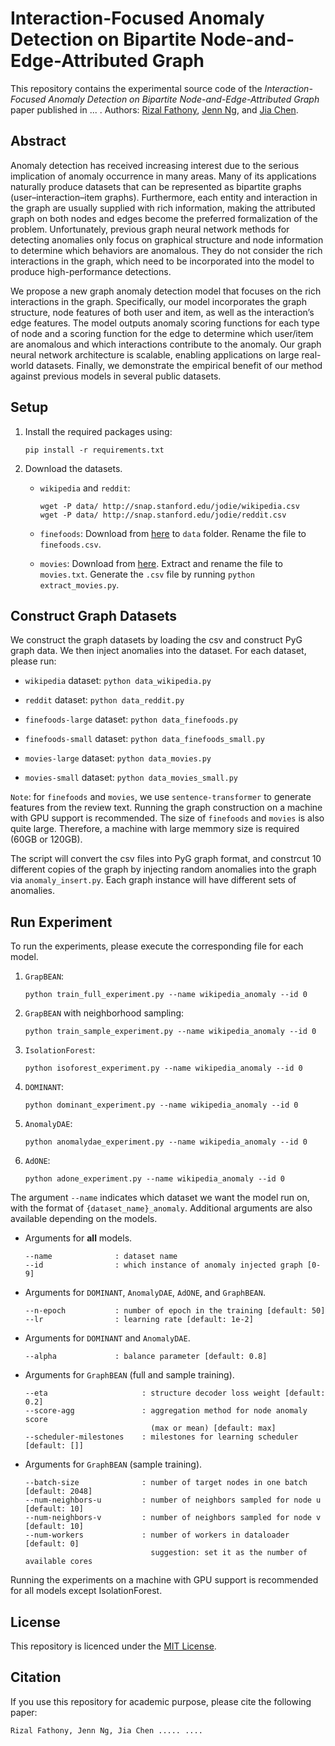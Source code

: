 # Interaction-Focused Anomaly Detection on Bipartite Node-and-Edge-Attributed Graph

This repository contains the experimental source code of the *Interaction-Focused Anomaly Detection on Bipartite Node-and-Edge-Attributed Graph* paper published in ... . 
Authors: [Rizal Fathony](mailto:rizal.fathony@grab.com), [Jenn Ng](mailto:jenn.ng@grab.com), and [Jia Chen](mailto:jia.chen@grab.com).

## Abstract

Anomaly detection has received increasing interest due to the serious implication of anomaly occurrence in many areas. Many of its applications naturally produce datasets that can be represented as bipartite graphs (user–interaction–item graphs). Furthermore, each entity and interaction in the graph are usually supplied with rich information, making the attributed graph on both nodes and edges become the preferred formalization of the problem. Unfortunately, previous graph neural network methods for detecting anomalies only focus on graphical structure and node information to determine which behaviors are anomalous. They do not consider the rich interactions in the graph, which need to be incorporated into the model to produce high-performance detections.

We propose a new graph anomaly detection model that focuses on the rich interactions in the graph. Specifically, our model incorporates the graph structure, node features of both user and item, as well as the interaction’s edge features. The model outputs anomaly scoring functions for each type of node and a scoring function for the edge to determine which user/item are anomalous and which interactions contribute to the anomaly. Our graph neural network architecture is scalable, enabling applications on large real-world datasets. Finally, we demonstrate the empirical benefit of our method against previous models in several public datasets.

## Setup

1. Install the required packages using:
    ```
    pip install -r requirements.txt
    ```
2. Download the datasets.

    - `wikipedia` and `reddit`:
        ```
        wget -P data/ http://snap.stanford.edu/jodie/wikipedia.csv
        wget -P data/ http://snap.stanford.edu/jodie/reddit.csv
        ```

    - `finefoods`:  Download from [here](https://www.kaggle.com/datasets/snap/amazon-fine-food-reviews?select=Reviews.csv) to `data` folder. Rename the file to `finefoods.csv`.

    - `movies`:  Download from [here](https://snap.stanford.edu/data/web-Movies.html). Extract and rename the file to `movies.txt`. Generate the `.csv` file by running `python extract_movies.py`.


## Construct Graph Datasets

We construct the graph datasets by loading the csv and construct PyG graph data. We then inject anomalies into the dataset. For each dataset, please run:
- `wikipedia` dataset: `python data_wikipedia.py`
- `reddit` dataset: `python data_reddit.py`

- `finefoods-large` dataset: `python data_finefoods.py`
- `finefoods-small` dataset: `python data_finefoods_small.py`
- `movies-large` dataset: `python data_movies.py`
- `movies-small` dataset: `python data_movies_small.py`

`Note`: for `finefoods` and `movies`, we use `sentence-transformer` to generate features from the review text. Running the graph construction on a machine with GPU support is recommended. The size of `finefoods` and `movies` is also quite large. Therefore, a machine with large memmory size is required (60GB or 120GB). 

The script will convert the csv files into PyG graph format, and constrcut 10 different copies of the graph by injecting random anomalies into the graph via `anomaly_insert.py`. Each graph instance will have different sets of anomalies. 

## Run Experiment

To run the experiments, please execute the corresponding file for each model. 

1. `GrapBEAN`: 
    ```
    python train_full_experiment.py --name wikipedia_anomaly --id 0
    ```

1. `GrapBEAN` with neighborhood sampling: 
    ```
    python train_sample_experiment.py --name wikipedia_anomaly --id 0
    ```

1. `IsolationForest`: 
    ```
    python isoforest_experiment.py --name wikipedia_anomaly --id 0
    ```

1. `DOMINANT`: 
    ```
    python dominant_experiment.py --name wikipedia_anomaly --id 0
    ```

1. `AnomalyDAE`: 
    ```
    python anomalydae_experiment.py --name wikipedia_anomaly --id 0
    ```

1. `AdONE`: 
    ```
    python adone_experiment.py --name wikipedia_anomaly --id 0
    ```

The argument `--name` indicates which dataset we want the model run on, with the format of `{dataset_name}_anomaly`. Additional arguments are also available depending on the models.

- Arguments for **all** models.
    ```
    --name              : dataset name
    --id                : which instance of anomaly injected graph [0-9]
    ```
- Arguments for `DOMINANT`, `AnomalyDAE`, `AdONE`, and `GraphBEAN`.
    ```
    --n-epoch           : number of epoch in the training [default: 50]
    --lr                : learning rate [default: 1e-2]
    ```
- Arguments for `DOMINANT` and `AnomalyDAE`.
    ```
    --alpha             : balance parameter [default: 0.8]
    ```
- Arguments for `GraphBEAN` (full and sample training).
    ```
    --eta                     : structure decoder loss weight [default: 0.2]
    --score-agg               : aggregation method for node anomaly score
                                (max or mean) [default: max]      
    --scheduler-milestones    : milestones for learning scheduler [default: []]            
    ```
- Arguments for `GraphBEAN` (sample training).
    ```
    --batch-size              : number of target nodes in one batch [default: 2048]
    --num-neighbors-u         : number of neighbors sampled for node u [default: 10]
    --num-neighbors-v         : number of neighbors sampled for node v [default: 10]
    --num-workers             : number of workers in dataloader [default: 0]       
                                suggestion: set it as the number of available cores  
    ```

Running the experiments on a machine with GPU support is recommended for all models except IsolationForest.

## License

This repository is licenced under the [MIT License](LICENSE).

## Citation

If you use this repository for academic purpose, please cite the following paper:

```
Rizal Fathony, Jenn Ng, Jia Chen ..... ....
```